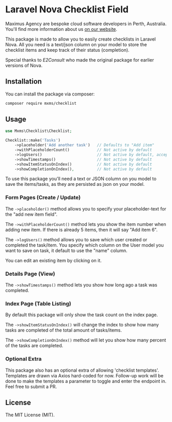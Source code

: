 # Laravel Nova Checklist Field

Maximus Agency are bespoke cloud software developers in Perth, Australia. You'll find more information about us [on our website](https://maximus.agency).

This package is made to allow you to easily create checklists in Laravel Nova. All you need is a text/json column on your model to store the checklist items and keep track of their status (completion).

Special thanks to *E2Consult* who made the original package for earlier versions of Nova.

## Installation

You can install the package via composer:


```bash
composer require mxms/checklist
```

## Usage


```php
use Mxms\Checklist\Checklist;

Checklist::make('Tasks')
    ->placeholder('Add another task')   // Defaults to "Add item"
    ->withPlaceholderCount()            // Not active by default
    ->logUsers()                        // Not active by default, accepts user-model column. Uses "name" when column isn't provided.
    ->showTimestamps()                  // Not active by default
    ->showItemStatusOnIndex()           // Not active by default
    ->showCompletionOnIndex(),          // Not active by default
```

To use this package you'll need a text or JSON column on you model to save the items/tasks, as they are persisted as json on your model.

### Form Pages (Create / Update)
The `->placeholder()` method allows you to specify your placeholder-text for the "add new item field".

The `->withPlaceholderCount()` method lets you show the item number when adding new item. If there is already 5 items, then it will say "Add item 6".

The `->logUsers()` method allows you to save which user created or completed the task/item. You specify which column on the User model you want to save on task, it default to use the "name" column.

You can edit an existing item by clicking on it.

### Details Page (View)

The `->showTimestamps()` method lets you show how long ago a task was completed.

### Index Page (Table Listing)

By default this package will only show the task count on the index page.

The `->showItemStatusOnIndex()` will change the index to show how many tasks are completed of the total amount of tasks/items.

The `->showCompletionOnIndex()` method will let you show how many percent of the tasks are completed.

### Optional Extra

This package also has an optional extra of allowing 'checklist templates'. 
Templates are drawn via Axios hard-coded for now. 
Follow-up work will be done to make the templates a parameter to toggle and enter the endpoint in. Feel free to submit a PR.

## License

The MIT License (MIT).
